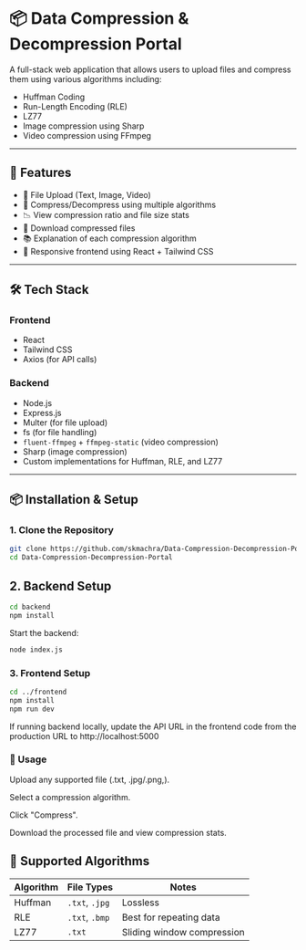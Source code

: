 # 📦 Data Compression & Decompression Portal

A full-stack web application that allows users to upload files and compress them using various algorithms including:
- Huffman Coding
- Run-Length Encoding (RLE)
- LZ77
- Image compression using Sharp
- Video compression using FFmpeg

---

## 🚀 Features

- 📁 File Upload (Text, Image, Video)
- 🔄 Compress/Decompress using multiple algorithms
- 📉 View compression ratio and file size stats
- 💾 Download compressed files
- 📚 Explanation of each compression algorithm
- 📱 Responsive frontend using React + Tailwind CSS

---

## 🛠️ Tech Stack

### Frontend
- React
- Tailwind CSS
- Axios (for API calls)

### Backend
- Node.js
- Express.js
- Multer (for file upload)
- fs (for file handling)
- `fluent-ffmpeg` + `ffmpeg-static` (video compression)
- Sharp (image compression)
- Custom implementations for Huffman, RLE, and LZ77

---

## 📦 Installation & Setup

### 1. Clone the Repository

```bash
git clone https://github.com/skmachra/Data-Compression-Decompression-Portal.git
cd Data-Compression-Decompression-Portal
```

## 2. Backend Setup

```bash
cd backend
npm install
```

Start the backend:
```bash
node index.js
```
### 3. Frontend Setup
```bash
cd ../frontend
npm install
npm run dev
```

If running backend locally, update the API URL in the frontend code from the production URL to http://localhost:5000

###  📌 Usage
Upload any supported file (.txt, .jpg/.png,).

Select a compression algorithm.

Click "Compress".

Download the processed file and view compression stats.

## 🧪 Supported Algorithms

| Algorithm | File Types     | Notes                     |
|-----------|----------------|---------------------------|
| Huffman   | `.txt`, `.jpg` | Lossless                  |
| RLE       | `.txt`, `.bmp` | Best for repeating data   |
| LZ77      | `.txt`         | Sliding window compression|
